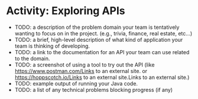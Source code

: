 # Activity: Exploring APIs
- TODO: a description of the problem domain your team is tentatively wanting to focus on in the project. (e.g., trivia, finance, real estate, etc…)
- TODO: a brief, high-level description of what kind of application your team is thinking of developing.
- TODO: a link to the documentation for an API your team can use related to the domain.
- TODO: a screenshot of using a tool to try out the API (like https://www.postman.com/Links to an external site. or https://hoppscotch.io/Links to an external site.Links to an external site.)
- TODO: example output of running your Java code.
- TODO: a list of any technical problems blocking progress (if any)
